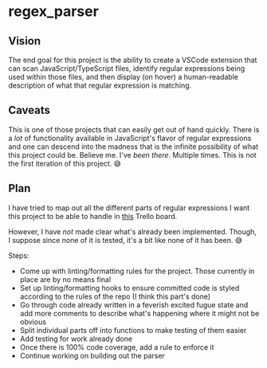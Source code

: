 # regex_parser

## Vision
The end goal for this project is the ability to create a VSCode extension that can scan JavaScript/TypeScript files, identify regular expressions being used within those files, and then display (on hover) a human-readable description of what that regular expression is matching.

## Caveats
This is one of those projects that can easily get out of hand quickly.  There is a _lot_ of functionality available in JavaScript's flavor of regular expressions and one can descend into the madness that is the infinite possibility of what this project could be.  Believe me.  I've _been there_.  Multiple times.  This is not the first iteration of this project.  😅

## Plan

I have tried to map out all the different parts of regular expressions I want this project to be able to handle in [this](https://trello.com/b/ffUsEjSm/organizing-chaos) Trello board.

However, I have _not_ made clear what's already been implemented.  Though, I suppose since none of it is tested, it's a bit like none of it has been. 😅

Steps:
- Come up with linting/formatting rules for the project.  Those currently in place are by no means final
- Set up linting/formatting hooks to ensure committed code is styled according to the rules of the repo (I think this part's done)
- Go through code already written in a feverish excited fugue state and add more comments to describe what's happening where it might not be obvious
- Split individual parts off into functions to make testing of them easier
- Add testing for work already done
- Once there is 100% code coverage, add a rule to enforce it
- Continue working on building out the parser
